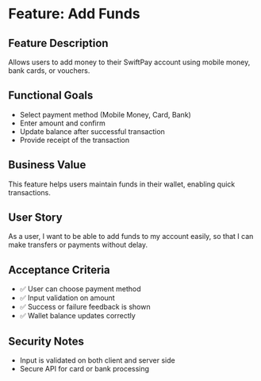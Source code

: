# Feature: Add Funds

## Feature Description
Allows users to add money to their SwiftPay account using mobile money, bank cards, or vouchers.

## Functional Goals
- Select payment method (Mobile Money, Card, Bank)
- Enter amount and confirm
- Update balance after successful transaction
- Provide receipt of the transaction

## Business Value
This feature helps users maintain funds in their wallet, enabling quick transactions.

## User Story
As a user, I want to be able to add funds to my account easily, so that I can make transfers or payments without delay.

## Acceptance Criteria
- ✅ User can choose payment method
- ✅ Input validation on amount
- ✅ Success or failure feedback is shown
- ✅ Wallet balance updates correctly

## Security Notes
- Input is validated on both client and server side
- Secure API for card or bank processing
